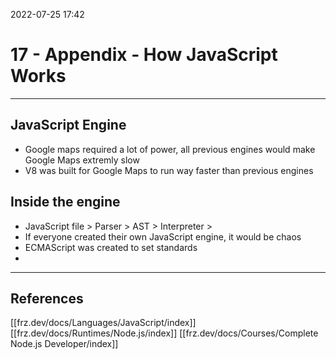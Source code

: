 2022-07-25 17:42
# 17 - Appendix - How JavaScript Works
---

## JavaScript Engine
* Google maps required a lot of power, all previous engines would make Google Maps extremly slow
* V8 was built for Google Maps to run way faster than previous engines

## Inside the engine
* JavaScript file > Parser > AST > Interpreter >
* If everyone created their own JavaScript engine, it would be chaos
* ECMAScript was created to set standards
* 


---
## References
[[frz.dev/docs/Languages/JavaScript/index]]
[[frz.dev/docs/Runtimes/Node.js/index]]
[[frz.dev/docs/Courses/Complete Node.js Developer/index]]
